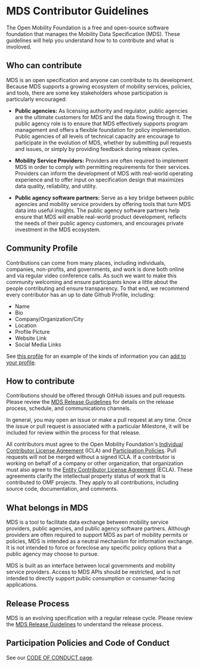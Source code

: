 # MDS Contributor Guidelines

The Open Mobility Foundation is a free and open-source software foundation that manages the Mobility Data Specification (MDS).  These guidelines will help you understand how to to contribute and what is involoved.

## Who can contribute

MDS is an open specification and anyone can contribute to its development. Because MDS supports a growing ecosystem of mobility services, policies, and tools, there are some key stakeholders whose participation is particularly encouraged:

* **Public agencies:** As licensing authority and regulator, public agencies are the ultimate customers for MDS and the data flowing through it. The public agency role is to ensure that MDS effectively supports program management and offers a flexible foundation for policy implementation. Public agencies of all levels of technical capacity are encourage to participate in the evolution of MDS, whether by submitting pull requests and issues, or simply by providing feedback during release cycles.

* **Mobility Service Providers:** Providers are often required to implement MDS in order to comply with permitting requirements for their services. Providers can inform the development of MDS with real-world operating experience and to offer input on specification design that maximizes data quality, reliability, and utility.

* **Public agency software partners:** Serve as a key bridge between public agencies and mobility service providers by offering tools that turn MDS data into useful insights. The public agency software partners help ensure that MDS will enable real-world product development, reflects the needs of their public agency customers, and encourages private investment in the MDS ecosystem.

## Community Profile

Contributions can come from many places, including individuals, companies, non-profits, and governments, and work is done both online and via regular video conference calls.  As such we want to make this community welcoming and ensure participants know a little about the people contributing and ensure transparency.  To that end, we recommend every contributor has an up to date Github Profile, including:

- Name
- Bio
- Company/Organization/City
- Location
- Profile Picture
- Website Link
- Social Media Links

See [this profile](https://github.com/jfh01) for an example of the kinds of information you can [add to your profile](https://help.github.com/en/github/setting-up-and-managing-your-github-profile/personalizing-your-profile).

## How to contribute

Contributions should be offered through GitHub issues and pull requests. Please review the [MDS Release Guidelines](technical/ReleaseGuidelines.md) for details on the release process, schedule, and communications channels.

In general, you may open an issue or make a pull request at any time. Once the issue or pull request is associated with a particular Milestone, it will be included for review within the process for that release.

All contributors must agree to the Open Mobility Foundation's [Individual Contributor License Agreement](https://github.com/openmobilityfoundation/governance/raw/main/documents/OMF-Individual-CLA.pdf) (ICLA) and [Participation Policies](https://github.com/openmobilityfoundation/governance/raw/main/documents/OMFParticipationPolicies.pdf). Pull requests will not be merged without a signed ICLA. If a contributor is working on behalf of a company or other organization, that organization must also agree to the [Entity Contributor License Agreement](https://github.com/openmobilityfoundation/governance/raw/main/documents/OMF-Entity-CLA.pdf) (ECLA). These agreements clarify the intellectual property status of work that is contributed to OMF projects. They apply to all contributions, including source code, documentation, and comments.

## What belongs in MDS

MDS is a tool to facilitate data exchange between mobility service providers, public agencies, and public agency software partners. Although providers are often required to support MDS as part of mobility permits or policies, MDS is intended as a neutral mechanism for information exchange. It is not intended to force or foreclose any specific policy options that a public agency may choose to pursue.

MDS is built as an interface between local governments and mobility service providers. Access to MDS APIs should be restricted, and is not intended to directly support public consumption or consumer-facing applications.

## Release Process

MDS is an evolving specification with a regular release cycle. Please review the [MDS Release Guidelines](technical/ReleaseGuidelines.md) to understand the release process.

## Participation Policies and Code of Conduct

See our [CODE OF CONDUCT page](CODE_OF_CONDUCT.md).
